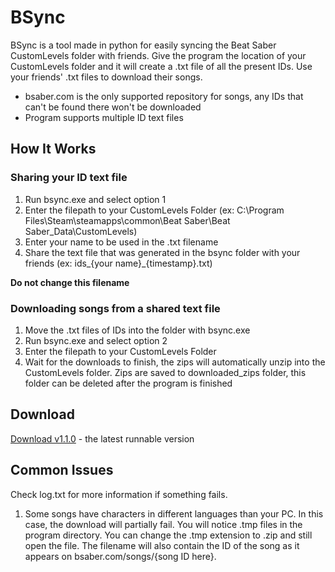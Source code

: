 # BSync 

BSync is a tool made in python for easily syncing the Beat Saber CustomLevels folder with friends.
Give the program the location of your CustomLevels folder and it will create a .txt file of all the present IDs.
Use your friends' .txt files to download their songs. 


* bsaber.com is the only supported repository for songs, any IDs that can't be found there won't be downloaded
* Program supports multiple ID text files


## How It Works

### Sharing your ID text file

1. Run bsync.exe and select option 1
2. Enter the filepath to your CustomLevels Folder
(ex: C:\Program Files\Steam\steamapps\common\Beat Saber\Beat Saber_Data\CustomLevels)
3. Enter your name to be used in the .txt filename
4. Share the text file that was generated in the bsync folder with your friends (ex: ids_{your name}_{timestamp}.txt)

**Do not change this filename** 

### Downloading songs from a shared text file

1. Move the .txt files of IDs into the folder with bsync.exe
2. Run bsync.exe and select option 2
3. Enter the filepath to your CustomLevels Folder
4. Wait for the downloads to finish, the zips will automatically unzip into the CustomLevels folder.
Zips are saved to downloaded_zips folder, this folder can be deleted after the program is finished

## Download

[Download v1.1.0](https://github.com/launchd/bsync/releases/download/v1.1.0/bsync-1.1.0.zip) - the latest runnable version

## Common Issues

Check log.txt for more information if something fails. 

1. Some songs have characters in different languages than your PC. In this case, the download will partially fail. You will notice .tmp files in the program directory. You can change the .tmp extension to .zip and still open the file. The filename will also contain the ID of the song as it appears on bsaber.com/songs/{song ID here}. 

